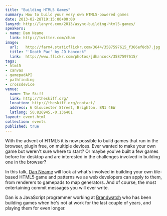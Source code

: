 ```yaml
---
title: "Building HTML5 Games"
summary: How to build your very own HTML5-powered games
date: 2013-02-28T19:15:00+00:00
lanyrd: http://lanyrd.com/2013/async-building-html5-games/
speakers:
- name: Dan Neame
  link: http://twitter.com/cham
image:
  url:   http://farm4.staticflickr.com/3644/3587597615_f366ef8db7.jpg
  title: "'Death Pac' by JD Hancock"
  link:  http://www.flickr.com/photos/jdhancock/3587597615/
tags:
- html5
- canvas
- gamepadAPI
- pathfinding
- crossdevice
venue:
  name: The Skiff
  link: http://theskiff.org/
  location: http://theskiff.org/contact/
  address: 6 Gloucester Street, Brighton, BN1 4EW
  latlong: 50.826945,-0.136401
layout: event.html
collection: events
published: true
---
```


With the advent of HTML5 it is now possible to build games that run in the browser, plugin free, on multiple devices. Ever wanted to make your own game but weren't sure where to start? Or maybe you've built a few games before for desktop and are interested in the challenges involved in building one in the browser?

In this talk, [Dan Neame][cham] will look at what's involved in building your own tile-based HTML5 game and patterns we as web developers can apply to them, from renderers to gamepads to map generators. And of course, the most entertaining commit messages you will ever write.

Dan is a JavaScript programmer working at [Brandwatch][bw] who has been building games when he's not at work for the last couple of years, and playing them for even longer.

[cham]: https://twitter.com/cham
[bw]: http://www.brandwatch.com
